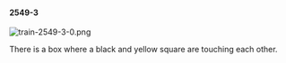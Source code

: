 #### 2549-3
![train-2549-3-0.png](https://github.com/lil-lab/nlvr/raw/master/nlvr/train/images/71/train-2549-3-0.png "train-2549-3-0.png")

There is a box where a black and yellow square are touching each other.